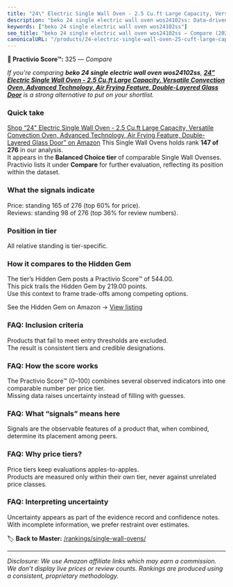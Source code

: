 ```yaml
---
title: "24\" Electric Single Wall Oven - 2.5 Cu.ft Large Capacity, Versatile Convection Oven, Advanced Technology, Air Frying Feature, Double-Layered Glass Door"
description: "beko 24 single electric wall oven wos24102ss: Data-driven ranking using the Practivio Score™. Positioned by quality, value, demand, findability, momentum."
keywords: ["beko 24 single electric wall oven wos24102ss"]
seo_title: "beko 24 single electric wall oven wos24102ss — Compare (2025)"
canonicalURL: "/products/24-electric-single-wall-oven-25-cuft-large-capacity-versatile-convection-oven-advanced-technology-air-frying-feature-double-layered-glass-door-B0D499KPKM/"
---
```


**🛒 Practivio Score™:** 325 — _Compare_


*If you're comparing **beko 24 single electric wall oven wos24102ss**, **[24" Electric Single Wall Oven - 2.5 Cu.ft Large Capacity, Versatile Convection Oven, Advanced Technology, Air Frying Feature, Double-Layered Glass Door](https://www.amazon.com/dp/B0D499KPKM?tag=practivio-20)** is a strong alternative to put on your shortlist.*
### Quick take
[Shop “24" Electric Single Wall Oven - 2.5 Cu.ft Large Capacity, Versatile Convection Oven, Advanced Technology, Air Frying Feature, Double-Layered Glass Door” on Amazon](https://www.amazon.com/dp/B0D499KPKM?tag=practivio-20)
This Single Wall Ovens holds rank **147 of 276** in our analysis.  
It appears in the **Balanced Choice tier** of comparable Single Wall Ovenses.  
Practivio lists it under **Compare** for further evaluation, reflecting its position within the dataset.

### What the signals indicate
Price: standing 165 of 276 (top 60% for price).  
Reviews: standing 98 of 276 (top 36% for review numbers).  

### Position in tier
All relative standing is tier-specific.

### How it compares to the Hidden Gem
The tier’s Hidden Gem posts a Practivio Score™ of 544.00.  
This pick trails the Hidden Gem by 219.00 points.  
Use this context to frame trade-offs among competing options.  

See the Hidden Gem on Amazon → [View listing](https://www.amazon.com/dp/B0F7RK331N?tag=practivio-20)

### FAQ: Inclusion criteria
Products that fail to meet entry thresholds are excluded.  
The result is consistent tiers and credible designations.

### FAQ: How the score works
The Practivio Score™ (0–100) combines several observed indicators into one comparable number per price tier.  
Missing data raises uncertainty instead of filling with guesses.

### FAQ: What “signals” means here
Signals are the observable features of a product that, when combined, determine its placement among peers.

### FAQ: Why price tiers?
Price tiers keep evaluations apples-to-apples.  
Products are measured only within their own tier, never against unrelated price classes.

### FAQ: Interpreting uncertainty
Uncertainty appears as part of the evidence record and confidence notes.  
With incomplete information, we prefer restraint over estimates.

<!-- Missing template for Compare/CompareWithinPriceClass -->


🏷️ **Back to Master:** [/rankings/single-wall-ovens/](/rankings/single-wall-ovens/)

---
_Disclosure: We use Amazon affiliate links which may earn a commission. We don’t display live prices or review counts. Rankings are produced using a consistent, proprietary methodology._
